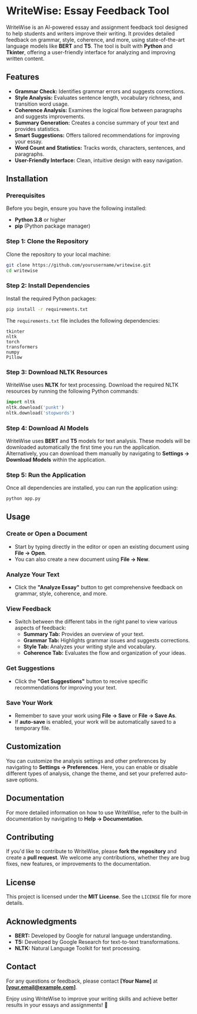 # WriteWise: Essay Feedback Tool

WriteWise is an AI-powered essay and assignment feedback tool designed to help students and writers improve their writing. It provides detailed feedback on grammar, style, coherence, and more, using state-of-the-art language models like **BERT** and **T5**. The tool is built with **Python** and **Tkinter**, offering a user-friendly interface for analyzing and improving written content.

## Features

- **Grammar Check:** Identifies grammar errors and suggests corrections.
- **Style Analysis:** Evaluates sentence length, vocabulary richness, and transition word usage.
- **Coherence Analysis:** Examines the logical flow between paragraphs and suggests improvements.
- **Summary Generation:** Creates a concise summary of your text and provides statistics.
- **Smart Suggestions:** Offers tailored recommendations for improving your essay.
- **Word Count and Statistics:** Tracks words, characters, sentences, and paragraphs.
- **User-Friendly Interface:** Clean, intuitive design with easy navigation.

## Installation

### Prerequisites
Before you begin, ensure you have the following installed:

- **Python 3.8** or higher
- **pip** (Python package manager)

### Step 1: Clone the Repository
Clone the repository to your local machine:

```bash
git clone https://github.com/yourusername/writewise.git
cd writewise
```

### Step 2: Install Dependencies
Install the required Python packages:

```bash
pip install -r requirements.txt
```

The `requirements.txt` file includes the following dependencies:
```
tkinter
nltk
torch
transformers
numpy
Pillow
```

### Step 3: Download NLTK Resources
WriteWise uses **NLTK** for text processing. Download the required NLTK resources by running the following Python commands:

```python
import nltk
nltk.download('punkt')
nltk.download('stopwords')
```

### Step 4: Download AI Models
WriteWise uses **BERT** and **T5** models for text analysis. These models will be downloaded automatically the first time you run the application. Alternatively, you can download them manually by navigating to **Settings -> Download Models** within the application.

### Step 5: Run the Application
Once all dependencies are installed, you can run the application using:

```bash
python app.py
```

## Usage

### Create or Open a Document
- Start by typing directly in the editor or open an existing document using **File -> Open**.
- You can also create a new document using **File -> New**.

### Analyze Your Text
- Click the **"Analyze Essay"** button to get comprehensive feedback on grammar, style, coherence, and more.

### View Feedback
- Switch between the different tabs in the right panel to view various aspects of feedback:
  - **Summary Tab:** Provides an overview of your text.
  - **Grammar Tab:** Highlights grammar issues and suggests corrections.
  - **Style Tab:** Analyzes your writing style and vocabulary.
  - **Coherence Tab:** Evaluates the flow and organization of your ideas.

### Get Suggestions
- Click the **"Get Suggestions"** button to receive specific recommendations for improving your text.

### Save Your Work
- Remember to save your work using **File -> Save** or **File -> Save As**.
- If **auto-save** is enabled, your work will be automatically saved to a temporary file.

## Customization
You can customize the analysis settings and other preferences by navigating to **Settings -> Preferences**. Here, you can enable or disable different types of analysis, change the theme, and set your preferred auto-save options.

## Documentation
For more detailed information on how to use WriteWise, refer to the built-in documentation by navigating to **Help -> Documentation**.

## Contributing
If you'd like to contribute to WriteWise, please **fork the repository** and create a **pull request**. We welcome any contributions, whether they are bug fixes, new features, or improvements to the documentation.

## License
This project is licensed under the **MIT License**. See the `LICENSE` file for more details.

## Acknowledgments
- **BERT:** Developed by Google for natural language understanding.
- **T5:** Developed by Google Research for text-to-text transformations.
- **NLTK:** Natural Language Toolkit for text processing.

## Contact
For any questions or feedback, please contact **[Your Name]** at **[your.email@example.com]**.

Enjoy using WriteWise to improve your writing skills and achieve better results in your essays and assignments! 🚀


